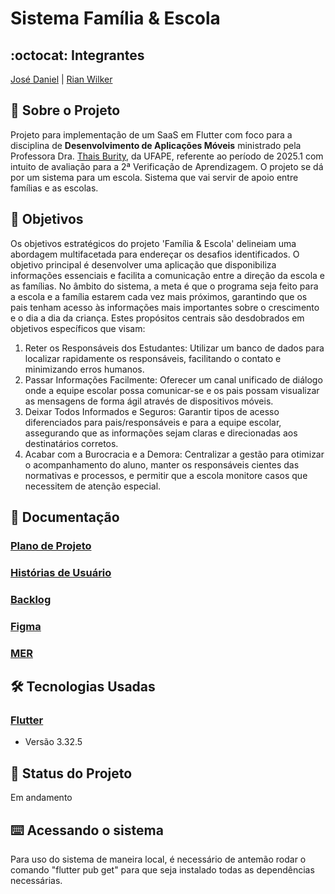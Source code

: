 # Sistema Família & Escola
## :octocat: Integrantes
[José Daniel](https://github.com/JoseDanielF) | [Rian Wilker](https://github.com/RWilker87) 
## :page_with_curl: Sobre o Projeto
Projeto para implementação de um SaaS em Flutter com foco para a disciplina de __Desenvolvimento de Aplicações Móveis__ ministrado pela Professora Dra. [Thais Burity](https://github.com/taburity), da UFAPE, referente ao período de 2025.1 com intuito de avaliação para a 2ª Verificação de Aprendizagem.
O projeto se dá por um sistema para um escola. Sistema que vai servir de apoio entre famílias e as escolas.

## :round_pushpin: Objetivos
Os objetivos estratégicos do projeto 'Família & Escola' delineiam uma abordagem multifacetada para endereçar os desafios identificados. O objetivo principal é desenvolver uma aplicação que disponibiliza informações essenciais e facilita a comunicação entre a direção da escola e as famílias. No âmbito do sistema, a meta é que o programa seja feito para a escola e a família estarem cada vez mais próximos, garantindo que os pais tenham acesso às informações mais importantes sobre o crescimento e o dia a dia da criança. Estes propósitos centrais são desdobrados em objetivos específicos que visam:
  1. Reter os Responsáveis dos Estudantes: Utilizar um banco de dados para localizar rapidamente os responsáveis, facilitando o contato e minimizando erros humanos.
  2. Passar Informações Facilmente: Oferecer um canal unificado de diálogo onde a equipe escolar possa comunicar-se e os pais possam visualizar as mensagens de forma ágil através de dispositivos móveis.
  3. Deixar Todos Informados e Seguros: Garantir tipos de acesso diferenciados para pais/responsáveis e para a equipe escolar, assegurando que as informações sejam claras e direcionadas aos destinatários corretos.
  4. Acabar com a Burocracia e a Demora: Centralizar a gestão para otimizar o acompanhamento do aluno, manter os responsáveis cientes das normativas e processos, e permitir que a escola monitore casos que necessitem de atenção especial.

## :round_pushpin: Documentação
### [Plano de Projeto](https://docs.google.com/document/d/1T4hJV0T8A_vH_6RynDLP9Udx9Zb_fH7yHMETLeTu_tI/edit?tab=t.0#heading=h.bzu6mdlvylhd)
### [Histórias de Usuário](https://docs.google.com/document/d/1DZpZ8fS0tS7J_54NT5KN65dknsAnjkOLSBQoFSkXoxU/edit?usp=sharing)
### [Backlog](https://github.com/orgs/Dev-Sphere-Enterprise/projects/2/views/1)
### [Figma](https://www.figma.com/design/dSgpU4drU4xwQTPVESidgh/Escola---Fam%C3%ADlia?node-id=0-1&t=z0b4W3Tvh3KWVLbm-1)
### [MER](https://docs.google.com/document/d/1cFy4Q8tohVVRHTsRO8QiCzIY1uo9GW-Y1qpXMsl-Fzc/edit?usp=sharing)

## :hammer_and_wrench: Tecnologias Usadas
### [Flutter](https://flutter.dev/)
*   Versão 3.32.5

## :construction: Status do Projeto
Em andamento
## :keyboard: Acessando o sistema
Para uso do sistema de maneira local, é necessário de antemão rodar o comando "flutter pub get" para que seja instalado todas as dependências necessárias. 
